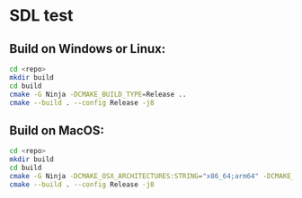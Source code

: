 # SDL test

## Build on Windows or Linux:
```bash
cd <repo>
mkdir build
cd build
cmake -G Ninja -DCMAKE_BUILD_TYPE=Release ..
cmake --build . --config Release -j8
```

## Build on MacOS:
```bash
cd <repo>
mkdir build
cd build
cmake -G Ninja -DCMAKE_OSX_ARCHITECTURES:STRING="x86_64;arm64" -DCMAKE_BUILD_TYPE=Release ..
cmake --build . --config Release -j8
```
